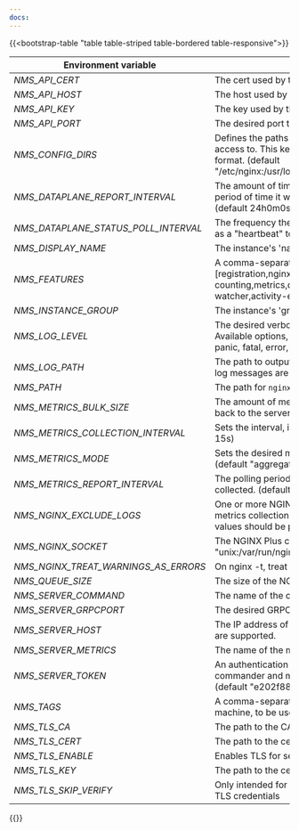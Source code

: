 ```yaml
---
docs: 
---
```


{{<bootstrap-table "table table-striped table-bordered table-responsive">}}

| Environment variable                 | Description                              |
| ------------------------------------ | ---------------------------------------- |
| *NMS_API_CERT*                       | The cert used by the Agent API. |
| *NMS_API_HOST*                       | The host used by the Agent API. (default "127.0.0.1") |
| *NMS_API_KEY*                        | The key used by the Agent API. |
| *NMS_API_PORT*                       | The desired port to use for nginx-agent to expose for HTTP traffic. |
| *NMS_CONFIG_DIRS*                    | Defines the paths that you want to grant nginx-agent read/write access to. This key is formatted as a string and follows Unix PATH format. (default "/etc/nginx:/usr/local/etc/nginx:/usr/share/nginx/modules:/etc/nms") |
| *NMS_DATAPLANE_REPORT_INTERVAL*      | The amount of time the agent will report on the dataplane. After this period of time it will send a snapshot of the dataplane information. (default 24h0m0s) |
| *NMS_DATAPLANE_STATUS_POLL_INTERVAL* | The frequency the agent will check the dataplane for changes. Used as a "heartbeat" to keep the gRPC connections alive. (default 30s) |
| *NMS_DISPLAY_NAME*                   | The instance's 'name' value. |  
| *NMS_FEATURES*                       | A comma-separated list of features enabled for the agent. (default [registration,nginx-config-async,nginx-ssl-config,nginx-counting,metrics,dataplane-status,process-watcher,file-watcher,activity-events,agent-api]) |
| *NMS_INSTANCE_GROUP*                 | The instance's 'group' value. |
| *NMS_LOG_LEVEL*                      |  The desired verbosity level for logging messages from nginx-agent. Available options, in order of severity from highest to lowest, are: panic, fatal, error, info, debug, and trace. (default "info") |
| *NMS_LOG_PATH*                       | The path to output log messages to. If the default path doesn't exist, log messages are output to stdout/stderr.                             |
| *NMS_PATH*                           | The path for `nginx-agent.conf` |
| *NMS_METRICS_BULK_SIZE*              | The amount of metrics reports collected before sending the data back to the server. (default 20) |
| *NMS_METRICS_COLLECTION_INTERVAL*    | Sets the interval, in seconds, at which metrics are collected. (default 15s) |
| *NMS_METRICS_MODE*                   | Sets the desired metrics collection mode: streaming or aggregation. (default "aggregated") |
| *NMS_METRICS_REPORT_INTERVAL*        | The polling period specified for a single set of metrics being collected. (default 1m0s) |
| *NMS_NGINX_EXCLUDE_LOGS*             |  One or more NGINX access log paths that you want to exclude from metrics collection. This key is formatted as a string and multiple values should be provided as a comma-separated list. |
| *NMS_NGINX_SOCKET*                   | The NGINX Plus counting unix socket location. (default "unix:/var/run/nginx-agent/nginx.sock") |
| *NMS_NGINX_TREAT_WARNINGS_AS_ERRORS* | On nginx -t, treat warnings as failures on configuration application. |
| *NMS_QUEUE_SIZE*                     | The size of the NGINX Agent internal queue |
| *NMS_SERVER_COMMAND*                 | The name of the command server sent in the tls configuration. |
| *NMS_SERVER_GRPCPORT*                | The desired GRPC port to use for nginx-agent traffic. |
| *NMS_SERVER_HOST*                    | The IP address of the server host. IPv4 addresses and hostnames are supported. |
| *NMS_SERVER_METRICS*                 | The name of the metrics server sent in the tls configuration. |
| *NMS_SERVER_TOKEN*                   | An authentication token that grants nginx-agent access to the commander and metrics services. Auto-generated by default. (default "e202f883-54c6-4702-be15-3ba6e507879a") |
| *NMS_TAGS*                           | A comma-separated list of tags to add to the current instance or machine, to be used for inventory purposes. |
| *NMS_TLS_CA*                         | The path to the CA certificate file to use for TLS. |
| *NMS_TLS_CERT*                       | The path to the certificate file to use for TLS. |
| *NMS_TLS_ENABLE*                     | Enables TLS for secure communications. |
| *NMS_TLS_KEY*                        | The path to the certificate key file to use for TLS. |
| *NMS_TLS_SKIP_VERIFY*                | Only intended for demonstration, sets InsecureSkipVerify for gRPC TLS credentials |

{{</bootstrap-table>}}